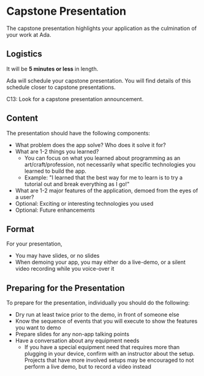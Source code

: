 # Capstone Presentation

The capstone presentation highlights your application as the culmination of your work at Ada.

## Logistics

It will be __5 minutes or less__ in length.

Ada will schedule your capstone presentation. You will find details of this schedule closer to capstone presentations.

C13: Look for a capstone presentation announcement.

## Content

The presentation should have the following components:

- What problem does the app solve? Who does it solve it for?
- What are 1-2 things you learned?
  - You can focus on what you learned about programming as an art/craft/profession, not necessarily what specific technologies you learned to build the app.
  - Example: "I learned that the best way for me to learn is to try a tutorial out and break everything as I go!"
- What are 1-2 major features of the application, demoed from the eyes of a user?
- Optional: Exciting or interesting technologies you used
- Optional: Future enhancements

## Format

For your presentation,

- You may have slides, or no slides
- When demoing your app, you may either do a live-demo, or a silent video recording while you voice-over it

## Preparing for the Presentation

To prepare for the presentation, individually you should do the following:

- Dry run at least twice prior to the demo, in front of someone else
- Know the sequence of events that you will execute to show the features you want to demo
- Prepare slides for any non-app talking points
- Have a conversation about any equipment needs
  - If you have a special equipment need that requires more than plugging in your device, confirm with an instructor about the setup. Projects that have more involved setups may be encouraged to not perform a live demo, but to record a video instead

